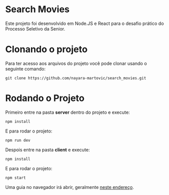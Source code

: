 # Search Movies

Este projeto foi desenvolvido em Node.JS e React para o desafio prático do Processo Seletivo da Senior.

# Clonando o projeto

Para ter acesso aos arquivos do projeto você pode clonar usando o seguinte comando:

```
git clone https://github.com/nayara-martovic/search_movies.git
```

# Rodando o Projeto

Primeiro entre na pasta **server** dentro do projeto e execute:
```
npm install
```

E para rodar o projeto:
```
npm run dev
```

Despois entre na pasta **client** e execute:
```
npm install
```

E para rodar o projeto:
```
npm start
```

Uma guia no navegador irá abrir, geralmente [neste endereço](http://localhost:3000/).
